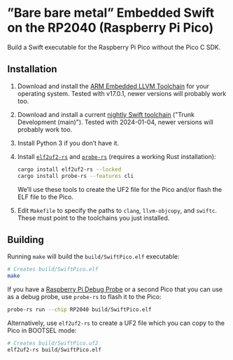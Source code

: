 # ”Bare bare metal” Embedded Swift on the RP2040 (Raspberry Pi Pico)

Build a Swift executable for the Raspberry Pi Pico without the Pico C SDK.

## Installation

1. Download and install the [ARM Embedded LLVM Toolchain](https://github.com/ARM-software/LLVM-embedded-toolchain-for-Arm/releases/) for your operating system. Tested with v17.0.1, newer versions will probably work too.

2. Download and install a current [nightly Swift toolchain](https://www.swift.org/download/#snapshots) ("Trunk Development (main)"). Tested with 2024-01-04, newer versions will probably work too.

3. Install Python 3 if you don’t have it.

4. Install [`elf2uf2-rs`](https://crates.io/crates/elf2uf2-rs) and [`probe-rs`](https://probe.rs/) (requires a working Rust installation):

      ```sh
      cargo install elf2uf2-rs --locked
      cargo install probe-rs --features cli
      ```

      We’ll use these tools to create the UF2 file for the Pico and/or flash the ELF file to the Pico.
  
5. Edit `Makefile` to specify the paths to `clang`, `llvm-objcopy`, and `swiftc`. These must point to the toolchains you just installed.

## Building

Running `make` will build the `build/SwiftPico.elf` executable:

```sh
# Creates build/SwiftPico.elf
make
```

If you have a [Raspberry Pi Debug Probe](https://www.raspberrypi.com/documentation/microcontrollers/debug-probe.html) or a second Pico that you can use as a debug probe, use `probe-rs` to flash it to the Pico:

```sh
probe-rs run --chip RP2040 build/SwiftPico.elf
```

Alternatively, use `elf2uf2-rs` to create a UF2 file which you can copy to the Pico in BOOTSEL mode:

```sh
# Creates build/SwiftPico.uf2
elf2uf2-rs build/SwiftPico.elf
```
